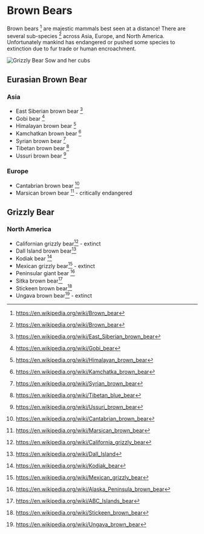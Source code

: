 # Brown Bears

Brown bears [^brn_bear] are majestic mammals best seen at a distance!
There are several sub-species [^brn_bear] across Asia, Europe, and North
America. Unfortunately mankind has endangered or pushed some species to
extinction due to fur trade or human encroachment.

![Grizzly Bear Sow and her cubs](https://upload.wikimedia.org/wikipedia/commons/thumb/d/d7/Grizzly_Bear-_Sow_and_cubs_%285728173840%29.jpg/320px-Grizzly_Bear-_Sow_and_cubs_%285728173840%29.jpg)

## Eurasian Brown Bear

### Asia

* East Siberian brown bear [^e_sib]
* Gobi bear [^gobi]
* Himalayan brown bear [^hima]
* Kamchatkan brown bear [^kamch]
* Syrian brown bear [^syr]
* Tibetan brown bear [^tib]
* Ussuri brown bear [^ussuri]

### Europe

* Cantabrian brown bear [^cant_bear]
* Marsican brown bear [^mars_bear] - critically endangered

## Grizzly Bear

### North America

* Californian grizzly bear[^cali] - extinct
* Dall Island brown bear[^dall]
* Kodiak bear [^kodiak]
* Mexican grizzly bear[^mex] - extinct
* Peninsular giant bear [^pgb]
* Sitka brown bear[^sitka]
* Stickeen brown bear[^stick]
* Ungava brown bear[^ungava] - extinct

[^brn_bear]: https://en.wikipedia.org/wiki/Brown_bear
[^e_sib]: https://en.wikipedia.org/wiki/East_Siberian_brown_bear
[^gobi]: https://en.wikipedia.org/wiki/Gobi_bear
[^hima]: https://en.wikipedia.org/wiki/Himalayan_brown_bear
[^kamch]: https://en.wikipedia.org/wiki/Kamchatka_brown_bear
[^syr]: https://en.wikipedia.org/wiki/Syrian_brown_bear
[^tib]: https://en.wikipedia.org/wiki/Tibetan_blue_bear
[^ussuri]: https://en.wikipedia.org/wiki/Ussuri_brown_bear
[^cant_bear]: https://en.wikipedia.org/wiki/Cantabrian_brown_bear
[^mars_bear]: https://en.wikipedia.org/wiki/Marsican_brown_bear
[^cali]: https://en.wikipedia.org/wiki/California_grizzly_bear
[^dall]: https://en.wikipedia.org/wiki/Dall_Island
[^kodiak]: https://en.wikipedia.org/wiki/Kodiak_bear
[^mex]: https://en.wikipedia.org/wiki/Mexican_grizzly_bear
[^pgb]: https://en.wikipedia.org/wiki/Alaska_Peninsula_brown_bear
[^sitka]: https://en.wikipedia.org/wiki/ABC_Islands_bear
[^stick]: https://en.wikipedia.org/wiki/Stickeen_brown_bear
[^ungava]: https://en.wikipedia.org/wiki/Ungava_brown_bear